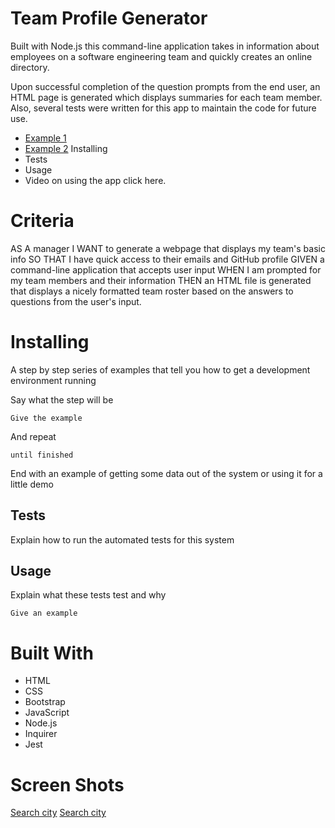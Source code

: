 <!-- Code to Insert Images
![Search city](images/shot1.png) -->

# Team Profile Generator

Built with Node.js this command-line application takes in information about employees on a software engineering team and quickly creates an online directory.

Upon successful completion of the question prompts from the end user, an HTML page is generated which displays summaries for each team member. Also, several tests were written for this app to maintain the code for future use.

- [Example 1](https://www.example.com)
- [Example 2](https://www.example.com) Installing
- Tests
- Usage
- Video on using the app click here.

# Criteria

AS A manager
I WANT to generate a webpage that displays my team's basic info
SO THAT I have quick access to their emails and GitHub profile
GIVEN a command-line application that accepts user input
WHEN I am prompted for my team members and their information
THEN an HTML file is generated that displays a nicely formatted team roster based on the answers to questions from the user's input.

# Installing

A step by step series of examples that tell you how to get a development
environment running

Say what the step will be

    Give the example

And repeat

    until finished

End with an example of getting some data out of the system or using it
for a little demo

## Tests

Explain how to run the automated tests for this system

## Usage

Explain what these tests test and why

    Give an example

# Built With

- HTML
- CSS
- Bootstrap
- JavaScript
- Node.js
- Inquirer
- Jest

# Screen Shots

[Search city](assets/shot1.png)
[Search city](assets/test1.png)

